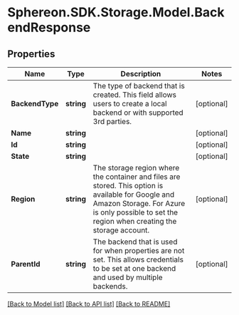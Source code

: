 # Sphereon.SDK.Storage.Model.BackendResponse
## Properties

Name | Type | Description | Notes
------------ | ------------- | ------------- | -------------
**BackendType** | **string** | The type of backend that is created. This field allows users to create a local backend or with supported 3rd parties. | [optional] 
**Name** | **string** |  | [optional] 
**Id** | **string** |  | [optional] 
**State** | **string** |  | [optional] 
**Region** | **string** | The storage region where the container and files are stored. This option is available for Google and Amazon Storage. For Azure is only possible to set the region when creating the storage account. | [optional] 
**ParentId** | **string** | The backend that is used for when properties are not set. This allows credentials to be set at one backend and used by multiple backends. | [optional] 

[[Back to Model list]](../README.md#documentation-for-models) [[Back to API list]](../README.md#documentation-for-api-endpoints) [[Back to README]](../README.md)

